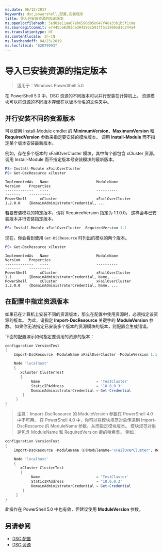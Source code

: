 ```yaml
---
ms.date: 06/12/2017
keywords: dsc,powershell,配置,安装程序
title: 导入已安装资源的指定版本
ms.openlocfilehash: 5ed81e11aa67eb6590d958647f48a33b1b5f1c0e
ms.sourcegitcommit: e7445ba8203da304286c591ff513900ad1c244a4
ms.translationtype: HT
ms.contentlocale: zh-CN
ms.lasthandoff: 04/23/2019
ms.locfileid: "62079993"
---
```

# <a name="import-a-specific-version-of-an-installed-resource"></a>导入已安装资源的指定版本

> 适用于：Windows PowerShell 5.0

在 PowerShell 5.0 中，DSC 资源的不同版本可以并行安装在计算机上。 资源模块可以将资源的不同版本存储在以版本命名的文件夹中。

## <a name="installing-separate-resource-versions-side-by-side"></a>并行安装不同的资源版本

可以使用 [Install-Module](/powershell/module/PowershellGet/Install-Module) cmdlet 的 **MinimumVersion**、**MaximumVersion** 和 **RequiredVersion** 参数来指定要安装的模块版本。 调用 **Install-Module** 而不指定某个版本安装最新版本。

例如，存在多个版本的 xFailOverCluster 模块，其中每个都包含 xCluster 资源。 调用 Install-Module 而不指定版本号安装模块的最新版本。

```powershell
PS> Install-Module xFailOverCluster
PS> Get-DscResource xCluster
```

```output
ImplementedAs   Name                      ModuleName                     Version    Properties
-------------   ----                      ----------                     -------    ----------
PowerShell      xCluster                  xFailOverCluster               1.2.0.0    {DomainAdministratorCredential, ...
```

若要安装模块的特定版本，请将 RequiredVersion 指定为 1.1.0.0。 这样会与已安装版本并行安装指定版本。

```powershell
PS> Install-Module xFailOverCluster -RequiredVersion 1.1
```

现在，你会看到使用 `Get-DSCResource` 时列出的模块的两个版本。

```powershell
PS> Get-DscResource xCluster
```

```output
ImplementedAs   Name                      ModuleName                     Version    Properties
-------------   ----                      ----------                     -------    ----------
PowerShell      xCluster                  xFailOverCluster               1.1        {DomainAdministratorCredential, Name, ...
PowerShell      xCluster                  xFailOverCluster               1.2.0.0    {DomainAdministratorCredential, Name, ...
```

## <a name="specifying-a-resource-version-in-a-configuration"></a>在配置中指定资源版本

如果已在计算机上安装不同的资源版本，那么在配置中使用资源时，必须指定该资源的版本。 为此，请指定 **Import-DscResource** 关键字的 **ModuleVersion** 参数。 如果你无法指定已安装多个版本的资源模块的版本，则配置会生成错误。

下面的配置演示如何指定要调用的资源的版本：

```powershell
configuration VersionTest
{
    Import-DscResource -ModuleName xFailOverCluster -ModuleVersion 1.1

    Node 'localhost'
    {
       xCluster ClusterTest
       {
            Name                          = 'TestCluster'
            StaticIPAddress               = '10.0.0.3'
            DomainAdministratorCredential = Get-Credential
        }
     }
}
```

>注意：Import-DscResource 的 ModuleVersion 参数在 PowerShell 4.0 中不可用。 在 PowerShell 4.0 中，你可以将模块规范对象传递到 Import-DscResource 的 ModuleName 参数，从而指定模块版本。 模块规范对象是包含 ModuleName 和 RequiredVersion 键的哈希表。 例如：

```powershell
configuration VersionTest
{
    Import-DscResource -ModuleName (@{ModuleName='xFailOverCluster'; RequiredVersion='1.1'} )

    Node 'localhost'
    {
       xCluster ClusterTest
       {
            Name                          = 'TestCluster'
            StaticIPAddress               = '10.0.0.3'
            DomainAdministratorCredential = Get-Credential
        }
     }
}
```

此操作在 PowerShell 5.0 中也有效，但建议使用 **ModuleVersion** 参数。

## <a name="see-also"></a>另请参阅

- [DSC 配置](configurations.md)
- [DSC 资源](../resources/resources.md)
